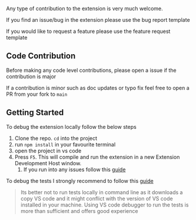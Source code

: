 Any type of contribution to the extension is very much welcome.

If you find an issue/bug in the extension please use the bug report template

If you would like to request a feature please use the feature request template


## Code Contribution
Before making any code level contributions, please open a issue if the contribution is major

If a contribution is minor such as  doc updates or typo fix feel free to open a PR from your fork to `main` 

## Getting Started

To debug the extension locally follow the below steps 

1. Clone the repo. `cd` into the project
2. run `npm install` in your favourite terminal
3. open the project in vs code
4. Press `F5`. This will compile and run the extension in a new Extension Development Host window.
   1. If you run into any issues follow this [guide](https://code.visualstudio.com/api/get-started/your-first-extension)

To debug the tests I strongly recommend to follow this [guide](https://code.visualstudio.com/api/working-with-extensions/testing-extension#debugging-the-tests)

> Its better  not to run tests locally in command line as it downloads a copy VS code and it might conflict with the  version of VS code installed in your machine. 
> Using VS code debugger to run the tests is more than sufficient and offers good experience